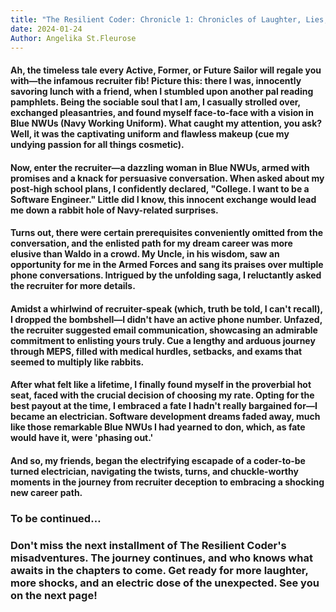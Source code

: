```yaml
---
title: "The Resilient Coder: Chronicle 1: Chronicles of Laughter, Lies, and Electric Dreams"
date: 2024-01-24
Author: Angelika St.Fleurose
---
```




####  Ah, the timeless tale every Active, Former, or Future Sailor will regale you with—the infamous recruiter fib! Picture this: there I was, innocently savoring lunch with a friend, when I stumbled upon another pal reading pamphlets. Being the sociable soul that I am, I casually strolled over, exchanged pleasantries, and found myself face-to-face with a vision in Blue NWUs (Navy Working Uniform). What caught my attention, you ask? Well, it was the captivating uniform and flawless makeup (cue my undying passion for all things cosmetic). 

####  Now, enter the recruiter—a dazzling woman in Blue NWUs, armed with promises and a knack for persuasive conversation. When asked about my post-high school plans, I confidently declared, "College. I want to be a Software Engineer." Little did I know, this innocent exchange would lead me down a rabbit hole of Navy-related surprises. 

####  Turns out, there were certain prerequisites conveniently omitted from the conversation, and the enlisted path for my dream career was more elusive than Waldo in a crowd. My Uncle, in his wisdom, saw an opportunity for me in the Armed Forces and sang its praises over multiple phone conversations. Intrigued by the unfolding saga, I reluctantly asked the recruiter for more details.

####  Amidst a whirlwind of recruiter-speak (which, truth be told, I can't recall), I dropped the bombshell—I didn't have an active phone number. Unfazed, the recruiter suggested email communication, showcasing an admirable commitment to enlisting yours truly. Cue a lengthy and arduous journey through MEPS, filled with medical hurdles, setbacks, and exams that seemed to multiply like rabbits.

####  After what felt like a lifetime, I finally found myself in the proverbial hot seat, faced with the crucial decision of choosing my rate. Opting for the best payout at the time, I embraced a fate I hadn't really bargained for—I became an electrician. Software development dreams faded away, much like those remarkable Blue NWUs I had yearned to don, which, as fate would have it, were 'phasing out.'

####  And so, my friends, began the electrifying escapade of a coder-to-be turned electrician, navigating the twists, turns, and chuckle-worthy moments in the journey from recruiter deception to embracing a shocking new career path.





### To be continued…

### Don't miss the next installment of The Resilient Coder's misadventures. The journey continues, and who knows what awaits in the chapters to come. Get ready for more laughter, more shocks, and an electric dose of the unexpected. See you on the next page!
